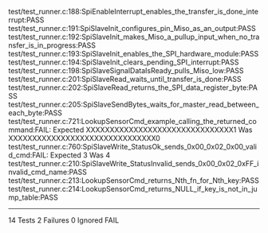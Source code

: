 test/test_runner.c:188:SpiEnableInterrupt_enables_the_transfer_is_done_interrupt:PASS
test/test_runner.c:191:SpiSlaveInit_configures_pin_Miso_as_an_output:PASS
test/test_runner.c:192:SpiSlaveInit_makes_Miso_a_pullup_input_when_no_transfer_is_in_progress:PASS
test/test_runner.c:193:SpiSlaveInit_enables_the_SPI_hardware_module:PASS
test/test_runner.c:194:SpiSlaveInit_clears_pending_SPI_interrupt:PASS
test/test_runner.c:198:SpiSlaveSignalDataIsReady_pulls_Miso_low:PASS
test/test_runner.c:201:SpiSlaveRead_waits_until_transfer_is_done:PASS
test/test_runner.c:202:SpiSlaveRead_returns_the_SPI_data_register_byte:PASS
test/test_runner.c:205:SpiSlaveSendBytes_waits_for_master_read_between_each_byte:PASS
test/test_runner.c:721:LookupSensorCmd_example_calling_the_returned_command:FAIL: Expected XXXXXXXXXXXXXXXXXXXXXXXXXXXXXXX1 Was XXXXXXXXXXXXXXXXXXXXXXXXXXXXXXX0
test/test_runner.c:760:SpiSlaveWrite_StatusOk_sends_0x00_0x02_0x00_valid_cmd:FAIL: Expected 3 Was 4
test/test_runner.c:210:SpiSlaveWrite_StatusInvalid_sends_0x00_0x02_0xFF_invalid_cmd_name:PASS
test/test_runner.c:213:LookupSensorCmd_returns_Nth_fn_for_Nth_key:PASS
test/test_runner.c:214:LookupSensorCmd_returns_NULL_if_key_is_not_in_jump_table:PASS

-----------------------
14 Tests 2 Failures 0 Ignored 
FAIL
